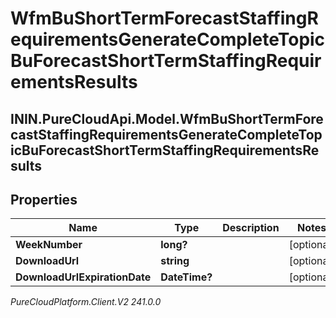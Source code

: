 # WfmBuShortTermForecastStaffingRequirementsGenerateCompleteTopicBuForecastShortTermStaffingRequirementsResults

## ININ.PureCloudApi.Model.WfmBuShortTermForecastStaffingRequirementsGenerateCompleteTopicBuForecastShortTermStaffingRequirementsResults

## Properties

|Name | Type | Description | Notes|
|------------ | ------------- | ------------- | -------------|
| **WeekNumber** | **long?** |  | [optional] |
| **DownloadUrl** | **string** |  | [optional] |
| **DownloadUrlExpirationDate** | **DateTime?** |  | [optional] |



_PureCloudPlatform.Client.V2 241.0.0_
